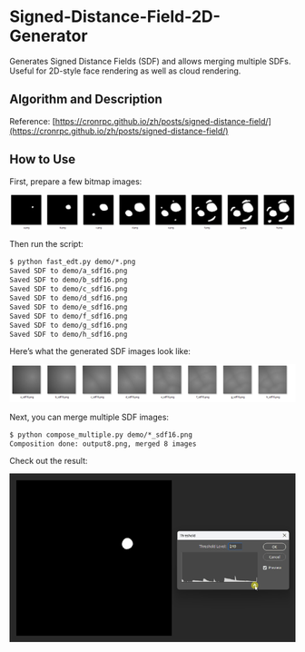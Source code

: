 # Signed-Distance-Field-2D-Generator

Generates Signed Distance Fields (SDF) and allows merging multiple SDFs. Useful for 2D-style face rendering as well as cloud rendering.

## Algorithm and Description

Reference:
[https://cronrpc.github.io/zh/posts/signed-distance-field/](https://cronrpc.github.io/zh/posts/signed-distance-field/)

## How to Use

First, prepare a few bitmap images:

![alt text](images/compose_origin.png)

Then run the script:

```
$ python fast_edt.py demo/*.png
Saved SDF to demo/a_sdf16.png
Saved SDF to demo/b_sdf16.png
Saved SDF to demo/c_sdf16.png
Saved SDF to demo/d_sdf16.png
Saved SDF to demo/e_sdf16.png
Saved SDF to demo/f_sdf16.png
Saved SDF to demo/g_sdf16.png
Saved SDF to demo/h_sdf16.png
```

Here’s what the generated SDF images look like:

![alt text](images/compose_origin_sdf.png)

Next, you can merge multiple SDF images:

```
$ python compose_multiple.py demo/*_sdf16.png
Composition done: output8.png, merged 8 images
```

Check out the result:

![alt text](images/compose_origin_sdf_demo.gif)